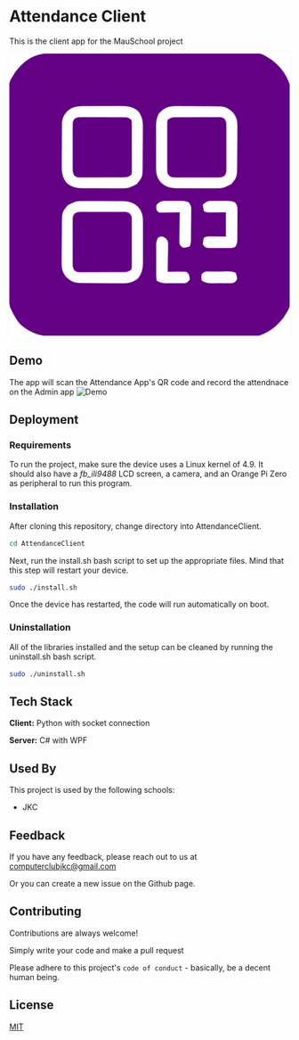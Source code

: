 
# Attendance Client

This is the client app for the MauSchool project

![Logo](public/logo.svg)


## Demo

The app will scan the Attendance App's QR code and record the attendnace on the Admin app
![Demo](public/demo.gif)

## Deployment

### Requirements
To run the project, make sure the device uses a Linux kernel of 4.9. It should also have a *fb_ili9488* LCD screen, a camera, and an Orange Pi Zero as peripheral to run this program.

### Installation
After cloning this repository, change directory into AttendanceClient.

```bash
cd AttendanceClient
```

Next, run the install.sh bash script to set up the appropriate files. Mind that this step will restart your device.

```bash
sudo ./install.sh
```

Once the device has restarted, the code will run automatically on boot.

### Uninstallation
All of the libraries installed and the setup can be cleaned by running the uninstall.sh bash script.

```bash
sudo ./uninstall.sh
```
## Tech Stack

**Client:** Python with socket connection

**Server:** C# with WPF


## Used By

This project is used by the following schools:

- JKC


## Feedback

If you have any feedback, please reach out to us at computerclubjkc@gmail.com

Or you can create a new issue on the Github page.


## Contributing

Contributions are always welcome!

Simply write your code and make a pull request

Please adhere to this project's `code of conduct` - basically, be a decent human being.


## License

[MIT](https://choosealicense.com/licenses/mit/)
